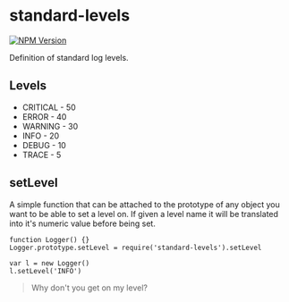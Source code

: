 # standard-levels

[![NPM Version][npm-image]](https://npmjs.org/package/standard-levels)

Definition of standard log levels.

## Levels

* CRITICAL - 50
* ERROR - 40
* WARNING - 30
* INFO - 20
* DEBUG - 10
* TRACE - 5

## setLevel

A simple function that can be attached to the prototype of any object you
want to be able to set a level on. If given a level name it will be
translated into it's numeric value before being set.

```javasript
function Logger() {}
Logger.prototype.setLevel = require('standard-levels').setLevel

var l = new Logger()
l.setLevel('INFO')
```

> Why don't you get on my level?

[npm-image]: https://img.shields.io/npm/v/standard-levels.svg?style=flat
